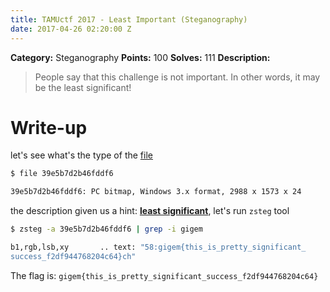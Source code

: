 ```yaml
---
title: TAMUctf 2017 - Least Important (Steganography)
date: 2017-04-26 02:20:00 Z
---
```


**Category:** Steganography
**Points:** 100
**Solves:** 111
**Description:**

> People say that this challenge is not important. In other words, it may be the least significant!

# Write-up

let's see what's the type of the [file](https://github.com/dbaser/ctfs/blob/master/TAMUctf-2017/stego100-least_important/39e5b7d2b46fddf6)


```bash
$ file 39e5b7d2b46fddf6 

39e5b7d2b46fddf6: PC bitmap, Windows 3.x format, 2988 x 1573 x 24
```    

the description given us a hint: [**least significant**](https://en.wikipedia.org/wiki/Least_significant_bit), let's run `zsteg` tool

```bash
$ zsteg -a 39e5b7d2b46fddf6 | grep -i gigem

b1,rgb,lsb,xy       .. text: "58:gigem{this_is_pretty_significant_
success_f2df944768204c64}ch"

```    

The flag is: `gigem{this_is_pretty_significant_success_f2df944768204c64}`